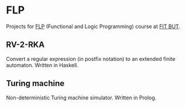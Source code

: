 # FLP
Projects for [FLP](https://www.fit.vutbr.cz/study/courses/index.php?id=10822) (Functional and Logic Programming) course at [FIT BUT](https://www.fit.vutbr.cz/).

## RV-2-RKA
Convert a regular expression (in postfix notation) to an extended finite automaton. Written in Haskell.

## Turing machine
Non-deterministic Turing machine simulator. Written in Prolog.
